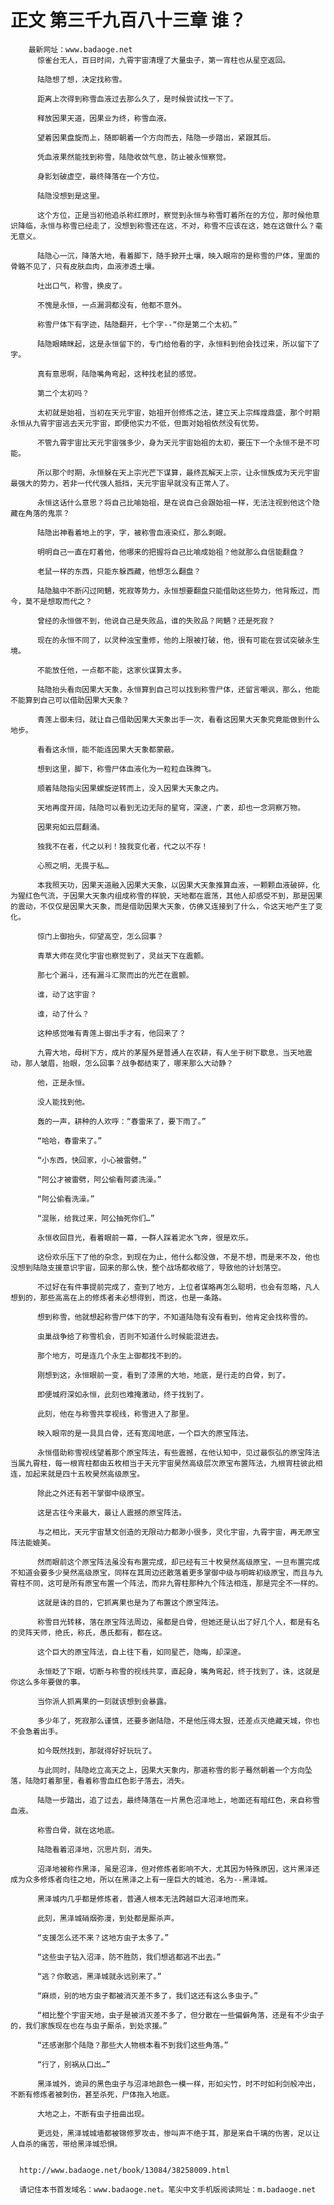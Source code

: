 # 正文 第三千九百八十三章 谁？
        最新网址：www.badaoge.net
          惊雀台无人，百日时间，九霄宇宙清理了大量虫子，第一宵柱也从星空返回。
      
          陆隐想了想，决定找称雪。
      
          距离上次得到称雪血液过去那么久了，是时候尝试找一下了。
      
          释放因果天道，因果业为终，称雪血液。
      
          望着因果盘旋而上，随即朝着一个方向而去，陆隐一步踏出，紧跟其后。
      
          凭血液果然能找到称雪，陆隐收敛气息，防止被永恒察觉。
      
          身影划破虚空，最终降落在一个方位。
      
          陆隐没想到是这里。
      
          这个方位，正是当初他追杀称红原时，察觉到永恒与称雪盯着所在的方位，那时候他意识降临，永恒与称雪已经走了，没想到称雪还在这，不对，称雪不应该在这，她在这做什么？毫无意义。
      
          陆隐心一沉，降落大地，看着脚下，随手掀开土壤，映入眼帘的是称雪的尸体，里面的骨骼不见了，只有皮肤血肉，血液渗透土壤。
      
          吐出口气，称雪，换皮了。
      
          不愧是永恒，一点漏洞都没有，他都不意外。
      
          称雪尸体下有字迹，陆隐翻开，七个字--“你是第二个太初。”
      
          陆隐眼睛眯起，这是永恒留下的，专门给他看的字，永恒料到他会找过来，所以留下了字。
      
          真有意思啊，陆隐嘴角弯起，这种找老鼠的感觉。
      
          第二个太初吗？
      
          太初就是始祖，当初在天元宇宙，始祖开创修炼之法，建立天上宗辉煌鼎盛，那个时期永恒从九霄宇宙逃去天元宇宙，即便他实力不低，但面对始祖依然没有优势。
      
          不管九霄宇宙比天元宇宙强多少，身为天元宇宙始祖的太初，要压下一个永恒不是不可能。
      
          所以那个时期，永恒躲在天上宗光芒下谋算，最终瓦解天上宗，让永恒族成为天元宇宙最强大的势力，若非一代代强人抵挡，天元宇宙早就没有正常人了。
      
          永恒这话什么意思？将自己比喻始祖，是在说自己会跟始祖一样，无法注视到他这个隐藏在角落的鬼祟？
      
          陆隐出神看着地上的字，字，被称雪血液染红，那么刺眼。
      
          明明自己一直在盯着他，他哪来的把握将自己比喻成始祖？他就那么自信能翻盘？
      
          老鼠一样的东西，只能东躲西藏，他想怎么翻盘？
      
          陆隐脑中不断闪过罔魉，死寂等势力，永恒想要翻盘只能借助这些势力，他背叛过，而今，莫不是想取而代之？
      
          曾经的永恒做不到，他说自己是失败品，谁的失败品？罔魉？还是死寂？
      
          现在的永恒不同了，以灵种浊宝重修，他的上限被打破，他，很有可能在尝试突破永生境。
      
          不能放任他，一点都不能，这家伙谋算太多。
      
          陆隐抬头看向因果大天象，永恒算到自己可以找到称雪尸体，还留言嘲讽，那么，他能不能算到自己可以借助因果大天象？
      
          青莲上御未归，就让自己借助因果大天象出手一次，看看这因果大天象究竟能做到什么地步。
      
          看看这永恒，能不能连因果大天象都蒙蔽。
      
          想到这里，脚下，称雪尸体血液化为一粒粒血珠腾飞。
      
          顺着陆隐指尖因果螺旋逆转而上，没入因果大天象之内。
      
          天地再度开阔，陆隐可以看到无边无际的星穹，深邃，广袤，却也一念洞察万物。
      
          因果宛如云层翻涌。
      
          独我不在者，代之以利！独我变化者，代之以不存！
      
          心照之明，无畏于私…
      
          本我照天功，因果天道融入因果大天象，以因果大天象推算血液，一颗颗血液破碎，化为猩红色气流，于因果大天象内组成称雪的样貌，天地都在震荡，其他人却感受不到，那是因果的震动，不仅仅是因果大天象，而是借助因果大天象，仿佛又连接到了什么，令这天地产生了变化。
      
          惊门上御抬头，仰望高空，怎么回事？
      
          青草大师在灵化宇宙也察觉到了，灵丝天下在震颤。
      
          那七个漏斗，还有漏斗汇聚而出的光芒在震颤。
      
          谁，动了这宇宙？
      
          谁，动了什么？
      
          这种感觉唯有青莲上御出手才有，他回来了？
      
          九霄大地，母树下方，成片的茅屋外是普通人在农耕，有人坐于树下歇息，当天地震动，那人皱眉，抬眼，怎么回事？战争都结束了，哪来那么大动静？
      
          他，正是永恒。
      
          没人能找到他。
      
          轰的一声，耕种的人欢呼：“春雷来了，要下雨了。”
      
          “哈哈，春雷来了。”
      
          “小东西，快回家，小心被雷劈。”
      
          “阿公才被雷劈，阿公偷看阿婆洗澡。”
      
          “阿公偷看洗澡。”
      
          “混账，给我过来，阿公抽死你们…”
      
          永恒收回目光，看着眼前一幕，一群人踩着泥水飞奔，很是欢乐。
      
          这份欢乐压下了他的杂念，到现在为止，他什么都没做，不是不想，而是来不及，他也没想到陆隐支援意识宇宙，回来的那么快，整个战场都收缩了，导致他的计划落空。
      
          不过好在有件事提前完成了，查到了地方，上位者谋略再怎么聪明，也会有忽略，凡人想到的，那些高高在上的修炼者未必想得到，而这，也是一条路。
      
          想到称雪，他就想起称雪尸体下的字，不知道陆隐有没有看到，他肯定会找称雪的。
      
          虫巢战争给了称雪机会，否则不知道什么时候能混进去。
      
          那个地方，可是连几个永生上御都找不到的。
      
          刚想到这，永恒眼前一变，看到了漆黑的大地，地底，是行走的白骨，到了。
      
          即便城府深如永恒，此刻也难掩激动，终于找到了。
      
          此刻，他在与称雪共享视线，称雪进入了那里。
      
          映入眼帘的是一具具白骨，还有宽阔地底，一个巨大的原宝阵法。
      
          永恒借助称雪视线望着那个原宝阵法，有些震撼，在他认知中，见过最恢弘的原宝阵法当属九霄柱，每一根宵柱都由五枚相当于天元宇宙昊然高级层次原宝布置阵法，九根宵柱彼此相连，加起来就是四十五枚昊然高级原宝。
      
          除此之外还有若干掌御中级原宝。
      
          这是古往今来最大，最让人震撼的原宝阵法。
      
          与之相比，天元宇宙慧文创造的无限动力都渺小很多，灵化宇宙，九霄宇宙，再无原宝阵法能媲美。
      
          然而眼前这个原宝阵法虽没有布置完成，却已经有三十枚昊然高级原宝，一旦布置完成不知道会要多少昊然高级原宝，同样在其周边还散落着更多掌御中级与明眸初级原宝，而且与九霄柱不同，这可是所有原宝布置一个阵法，而非九霄柱那种九个阵法相连，那是完全不一样的。
      
          这就是诛的目的，它抓离果也是为了布置这个原宝阵法。
      
          称雪目光转移，落在原宝阵法周边，虽都是白骨，但她还是认出了好几个人，都是有名的灵阵天师，绝氏，称氏，愚氏都有，都在这。
      
          这个巨大的原宝阵法，自上往下看，如同星芒，隐晦，却深邃。
      
          永恒眨了下眼，切断与称雪的视线共享，直起身，嘴角弯起，终于找到了，诛，这就是你这么多年要做的事。
      
          当你派人抓离果的一刻就该想到会暴露。
      
          多少年了，死寂那么谨慎，还要多谢陆隐，不是他压得太狠，还差点灭绝藏天城，你也不会急着出手。
      
          如今既然找到，那就得好好玩玩了。
      
          与此同时，陆隐屹立高天之上，因果大天象内，那道称雪的影子蓦然朝着一个方向坠落，陆隐盯着那里，看着称雪血红色影子落去，消失。
      
          陆隐一步踏出，追了过去，最终降落在一片黑色沼泽地上，地面还有暗红色，来自称雪血液。
      
          称雪白骨，就在这地底。
      
          陆隐看着沼泽地，沉思片刻，消失。
      
          沼泽地被称作黑泽，虽是沼泽，但对修炼者影响不大，尤其因为特殊原因，这片黑泽还成为众多修炼者向往之地，所以在黑泽之上有一座巨大的城池，名为--黑泽城。
      
          黑泽城内几乎都是修炼者，普通人根本无法跨越巨大沼泽地而来。
      
          此刻，黑泽城硝烟弥漫，到处都是厮杀声。
      
          “支援怎么还不来？这地方虫子太多了。”
      
          “这些虫子钻入沼泽，防不胜防，我们想逃都逃不出去。”
      
          “逃？你敢逃，黑泽城就永远别来了。”
      
          “麻烦，别的地方虫子都被消灭差不多了，我们这还有这么多虫子。”
      
          “相比整个宇宙天地，虫子是被消灭差不多了，但分散在一些偏僻角落，还是有不少虫子的，我们家族现在也在与虫子厮杀，到处求援。”
      
          “还感谢那个陆隐？那些大人物根本看不到我们这些角落。”
      
          “行了，别祸从口出…”
      
          黑泽城外，诡异的黑色虫子与沼泽地颜色一模一样，形如尖竹，时不时如利剑般冲出，不断有修炼者被刺伤，甚至杀死，尸体拖入地底。
      
          大地之上，不断有虫子扭曲出现。
      
          更远处，黑泽城城墙都被锦修罗攻击，惨叫声不绝于耳，那是来自千璃的伤害，足以让人自杀的痛苦，带给黑泽城恐惧。
      
      
      http://www.badaoge.net/book/13084/38258009.html
      
      请记住本书首发域名：www.badaoge.net。笔尖中文手机版阅读网址：m.badaoge.net